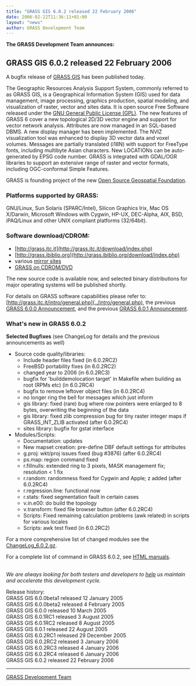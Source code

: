```yaml
---
title: "GRASS GIS 6.0.2 released 22 February 2006"
date: 2006-02-22T11:36:11+01:00
layout: "news"
author: GRASS Development Team
---
```


**The GRASS Development Team announces:**


GRASS GIS 6.0.2 released 22 February 2006
-----------------------------------------

A bugfix release of [GRASS GIS](http://grass.itc.it) has been published
today.

The Geographic Resources Analysis Support System, commonly referred to
as GRASS GIS, is a Geographical Information System (GIS) used for data
management, image processing, graphics production, spatial modeling, and
visualization of raster, vector and sites data. It is open source Free
Software released under the [GNU General Public License
(GPL)](http://www.gnu.org/copyleft/gpl.html). The new features of GRASS
6 cover a new topological 2D/3D vector engine and support for vector
network analysis. Attributes are now managed in an SQL-based DBMS. A new
display manager has been implemented. The NVIZ visualization tool was
enhanced to display 3D vector data and voxel volumes. Messages are
partially translated (i18N) with support for FreeType fonts, including
multibyte Asian characters. New LOCATIONs can be auto-generated by EPSG
code number. GRASS is integrated with GDAL/OGR libraries to support an
extensive range of raster and vector formats, including OGC-conformal
Simple Features.

GRASS is founding project of the new [Open Source Geospatial
Foundation](http://www.osgeo.org/).

### Platforms supported by GRASS:

GNU/Linux, Sun Solaris (SPARC/Intel), Silicon Graphics Irix, Mac OS
X/Darwin, Microsoft Windows with Cygwin, HP-UX, DEC-Alpha, AIX, BSD,
iPAQ/Linux and other UNIX compliant platforms (32/64bit).

### Software download/CDROM:

-   [http://grass.itc.it](http://grass.itc.it/download/index.php)
-   [http://grass.ibiblio.org](http://grass.ibiblio.org/download/index.php)
-   various [mirror sites](../mirrors.php)
-   [GRASS on CDROM/DVD](../download/cdrom.php)

The new source code is available now, and selected binary distributions
for major operating systems will be published shortly.

For details on GRASS software capabilities please refer to:
[http://grass.itc.it/intro/general.php](../intro/general.php), the
previous [GRASS 6.0.0 Announcement](announce_grass600.html), and the
previous [GRASS 6.0.1 Announcement](announce_grass601.html).

### What's new in GRASS 6.0.2

**Selected Bugfixes** (see ChangeLog for details and the previous
announcements as well)

-   Source code quality/libraries:
    -   Include header files fixed (in 6.0.2RC2)
    -   FreeBSD portability fixes (in 6.0.2RC2)
    -   changed year to 2006 (in 6.0.2RC3)
    -   bugfix for \'builddemolocation target\' in Makefile when
        building as root (RPMs etc) (in 6.0.2RC4)
    -   bugfix to remove leftover object files (in 6.0.2RC4)
    -   no longer ring the bell for messages which just inform
    -   gis library: fixed (rare) bug where row pointers were enlarged
        to 8 bytes, overwriting the beginning of the data
    -   gis library: fixed zlib compression bug for tiny raster integer
        maps if GRASS\_INT\_ZLIB activated (after 6.0.2RC4)
    -   sites library: bugfix for gstat interface
-   Modules/Scripts:
    -   Documentation: updates
    -   New mapset creation: pre-define DBF default settings for
        attributes
    -   g.proj: wkt/proj issues fixed (bug \#3876) (after 6.0.2RC4)
    -   ps.map: region command fixed
    -   r.fillnulls: extended ring to 3 pixels, MASK management fix;
        resolution \< 1 fix
    -   r.random: randomness fixed for Cygwin and Apple; z added (after
        6.0.2RC4)
    -   r.regression.line: functional now
    -   r.stats: fixed segmentation fault in certain cases
    -   v.in.e00: do build the topology
    -   v.transform: fixed file browser button (after 6.0.2RC4)
    -   Scripts: Fixed remaining calculation problems (awk related) in
        scripts for various locales
    -   Scripts: awk test fixed (in 6.0.2RC2)

For a more comprehensive list of changed modules see the
[ChangeLog\_6.0.2.gz](../grass60/source/).

For a complete list of command in GRASS 6.0.2, see [HTML
manuals](../grass60/manuals/html60_user/index.html).

\
*We are always looking for both testers and developers to
[help](../devel/index.php) us maintain and accelerate this development
cycle.*

Release history:\
GRASS GIS 6.0.0beta1 released 12 January 2005\
GRASS GIS 6.0.0beta2 released 4 February 2005\
GRASS GIS 6.0.0 released 10 March 2005\
GRASS GIS 6.0.1RC1 released 3 August 2005\
GRASS GIS 6.0.1RC2 released 8 August 2005\
GRASS GIS 6.0.1 released 22 August 2005\
GRASS GIS 6.0.2RC1 released 29 December 2005\
GRASS GIS 6.0.2RC2 released 3 January 2006\
GRASS GIS 6.0.2RC3 released 4 January 2006\
GRASS GIS 6.0.2RC4 released 6 January 2006\
GRASS GIS 6.0.2 released 22 February 2006

------------------------------------------------------------------------

[GRASS Development Team](http://grass.itc.it)

